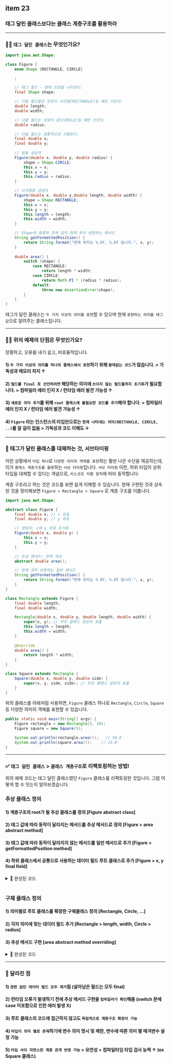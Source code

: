 ## item 23

### 태그 달린 클래스보다는 클래스 계층구조를 활용하라

---

### 🙋‍♀️ `태그 달린 클래스`는 무엇인가요?

```java
import java.awt.Shape;

class Figure {
    enum Shape {RECTANGLE, CIRCLE}

    ;

    // 태그 필드 - 현재 모양을 나타낸다.
    final Shape shape;

    // 다음 필드들은 모양이 사각형(RECTANGLE)일 때만 쓰인다.
    double length;
    double width;

    // 다음 필드는 모양이 원(CIRCLE)일 때만 쓰인다.
    double radius;

    // 다음 필드는 공통적으로 사용된다.
    final double x;
    final double y;
    
    // 원용 생성자
    Figure(double x, double y, double radius) {
        shape = Shape.CIRCLE;
        this.x = x;
        this.y = y;
        this.radius = radius;
    }

    // 사각형용 생성자
    Figure(double x, double y,double length, double width) {
        shape = Shape.RECTANGLE;
        this.x = x;
        this.y = y;
        this.length = length;
        this.width = width;
    }

    // Shape의 종류와 관계 없이 현재 위치 반환하는 메서드
    String getFormattedPosition() {
        return String.format("현재 위치는 %.0f, %.0f 입니다.", x, y);
    }
    
    double area() {
        switch (shape) {
            case RECTANGLE:
                return length * width;
            case CIRCLE:
                return Math.PI * (radius * radius);
            default:
                throw new AssertionError(shape);
        }
    }
}
```


태그가 달린 클래스는 `두 가지 이상의 의미를 표현`할 수 있으며 현재 `표현하는 의미를 태그 값`으로 알려주는 클래스입니다.

---

### 🙋‍♀️ 위의 예제의 단점은 무엇인가요?

장황하고, 오류를 내기 쉽고, 비효율적입니다.

#### 1) `두 가지 이상의 의미를 하나의 클래스에서 표현`하기 위해 `쓸데없는 코드`가 많습니다. > 가독성과 메모리 차지 ↑

#### 2) `필드를 final 로 선언하려면` 해당하는 의미에 `쓰이지 않는 필드들까지 초기화`가 필요합니다. > 컴파일러 에러 인지 X / 런타임 에러 발견 가능성 ↑

#### 3) `새로운 의미 추가`를 위해 `root 클래스에 불필요한 코드를 추가`해야 합니다. > 컴파일러 에러 인지 X / 런타임 에러 발견 가능성 ↑

#### 4) `Figure` 라는 인스턴스의 타입만으로는 `현재 나타내는 의미(RECTANCLE, CIRCLE, ..)`를 알 길이 없음 > 가독성과 코드 이해도 ↓

---

### 🙌 태그가 달린 클래스를 대체하는 것, 서브타이핑

이런 상황에서 `타입 하나`로 `다양한 의미의 객체를 표현`하는 훨씬 나은 수단을 제공하는데,
이가 `클래스 계층구조를 활용`하는 `서브 타이핑`입니다.
`서브 타이핑` 이란, 하위 타입이 상위 타입을 대체할 수 있다는 개념으로,
`리스코프 치환 원칙`에 따라 동작합니다.

계층 구조라고 하는 것은 코드를 보면 쉽게 이해할 수 있습니다.
현재 구현된 것과 상속된 것을 정리해보면 `Figure > Rectangle > Square` 로 계층 구조를 이룹니다.

```java
import java.awt.Shape;

abstract class Figure {
    final double x; // x 좌표
    final double y; // y 좌표

    // 생성자: x와 y 좌표 초기화
    Figure(double x, double y) {
        this.x = x;
        this.y = y;
    }

    // 추상 메서드: 면적 계산
    abstract double area();

    // 현재 위치 반환하는 일반 메서드
    String getFormattedPosition() {
        return String.format("현재 위치는 %.0f, %.0f 입니다.", x, y);
    }
}
```

```java
class Rectangle extends Figure {
    final double length;
    final double width;

    Rectangle(double x, double y, double length, double width) {
        super(x, y); // 부모 클래스 생성자 호출
        this.length = length;
        this.width = width;
    }
    
    @Override
    double area() {
        return length * width;
    }
}
```

```java
class Square extends Rectangle {
    Square(double x, double y, double side) {
        super(x, y, side, side); // 부모 클래스 생성자 호출
    }
}
```

위의 클래스를 아래처럼 사용하면,
`Figure` 클래스 하나로 `Rectangle`, `Circle`, `Square` 등 다양한 의미의 객체를 표현할 수 있습니다.

```java
public static void main(String[] args) {
    Figure rectangle = new Rectangle(5, 10);
    Figure square = new Square(5);

    System.out.println(rectangle.area());   // 50.0
    System.out.println(square.area());    // 25.0
}   
```

---

### ✅ `태그 달린 클래스` > `클래스 계층구조`로 리팩토링하는 방법!

위의 예제 코드는 태그 달린 클래스였던 `Figure` 클래스를 리팩토링한 것입니다.
그럼 어떻게 할 수 잇는지 알아보겠습니다.

### 추상 클래스 정의
#### 1) 계층구조의 root가 될 추상 클래스를 정의 [Figure abstract class]
#### 2) 태그 값에 따라 동작이 달라지는 메서드를 추상 메서드로 정의 [Figure > area abstract method]
#### 3) 태그 값에 따라 동작이 달라지지 않는 메서드를 일반 메서드로 추가 [Figure > getFormattedPosition method]
#### 4) 하위 클래스에서 공통으로 사용하는 데이터 필드 루트 클래스로 추가 [Figure > x, y final field]

<details><summary>📑 완성된 코드</summary>

```java
import java.awt.Shape;

abstract class Figure {
    final double x; // x 좌표
    final double y; // y 좌표

    // 생성자: x와 y 좌표 초기화
    Figure(double x, double y) {
        this.x = x;
        this.y = y;
    }

    // 추상 메서드: 면적 계산
    abstract double area();

    // 현재 위치 반환하는 일반 메서드
    String getFormattedPosition() {
        return String.format("현재 위치는 %.0f, %.0f 입니다.", x, y);
    }
}
```

</details>

<br/>

### 구체 클래스 정의
#### 1) 의미별로 루트 클래스를 확장한 구체클래스 정의 [Rectangle, Circle, ...] 
#### 2) 각자 의미에 맞는 데이터 필드 추가 [Rectangle > length, width, Circle > radius]
#### 3) 추상 메서드 구현 [area abstract method overriding]

<details><summary>📑 완성된 코드</summary>

```java
class Rectangle extends Figure {
    final double length;
    final double width;

    Rectangle(double x, double y, double length, double width) {
        super(x, y); // 부모 클래스 생성자 호출
        this.length = length;
        this.width = width;
    }

    @Override
    double area() {
        return length * width;
    }
}
```

</details>

---

### 🙌 달라진 점
#### 1) `관련 없던 데이터 필드 모두 제거`됨 (살아남은 필드는 모두 final)
#### 2) 런타임 오류가 발생하기 전에 추상 메서드 구현을 `컴파일러가 확인`해줌 (switch 문에 case 미포함으로 인한 에러 발생 X)
#### 3) 루트 클래스의 코드에 접근하지 않고도 `독립적으로 계층구조 확장이 가능`
#### 4) `타입이 의미 별로 존재`하기에 변수 의미 명시 및 제한, 변수에 따른 의미 별 매겨변수 설정 가능
#### 5) `타입 사이 자연스런 계층 관게 반영 가능` > 유연성 + 컴파일타임 타입 검사 능력 ↑ (ex Square 클래스)

